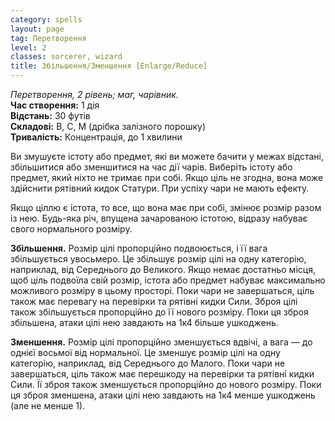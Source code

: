 ```yaml
---
category: spells
layout: page
tag: Перетворення
level: 2
classes: sorcerer, wizard
title: Збільшення/Зменшення [Enlarge/Reduce]
---
```


_Перетворення, 2 рівень; маг, чарівник._     
**Час створення:** 1 дія    
**Відстань:** 30 футів    
**Складові:** В, С, М (дрібка залізного порошку)    
**Тривалість:** Концентрація, до 1 хвилини    

Ви змушуєте істоту або предмет, які ви можете бачити у межах відстані, збільшитися або зменшитися на час дії чарів. Виберіть істоту або предмет, який ніхто не тримає при собі. Якщо ціль не згодна, вона може здійснити рятівний кидок Статури. При успіху чари не мають ефекту.    

Якщо ціллю є істота, то все, що вона має при собі, змінює розмір разом із нею. Будь-яка річ, впущена зачарованою істотою, відразу набуває свого нормального розміру.    

**Збільшення.** Розмір цілі пропорційно подвоюється, і її вага збільшується увосьмеро. Це збільшує розмір цілі на одну категорію, наприклад, від Середнього до Великого. Якщо немає достатньо місця, щоб ціль подвоїла свій розмір, істота або предмет набуває максимально можливого розміру в цьому просторі. Поки чари не завершаться, ціль також має перевагу на перевірки та рятівні кидки Сили. Зброя цілі також збільшується пропорційно до її нового розміру. Поки ця зброя збільшена, атаки цілі нею завдають на 1к4 більше ушкоджень.    

**Зменшення.** Розмір цілі пропорційно зменшується вдвічі, а вага — до однієї восьмої від нормальної. Це зменшує розмір цілі на одну категорію, наприклад, від Середнього до Малого. Поки чари не завершаться, ціль також має перешкоду на перевірки та рятівні кидки Сили. Її зброя також зменшується пропорційно до нового розміру. Поки ця зброя зменшена, атаки цілі нею завдають на 1к4 менше ушкоджень (але не менше 1). 
